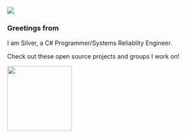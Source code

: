 ![](https://user-images.githubusercontent.com/7108570/153092733-b522f2b3-354b-44f4-9be7-a6d44319d14b.gif)


### Greetings from 

I am Silver, a C# Programmer/Systems Reliablity Engineer.

Check out these open source projects and groups I work on! 

<img src='https://spacestation14.io/images/main/logo.svg' width=150 >




